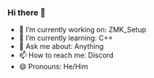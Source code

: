 ### Hi there 👋
- 🔭 I’m currently working on: ZMK_Setup
- 🌱 I’m currently learning: C++
- 💬 Ask me about: Anything
- 📫 How to reach me: Discord
- 😄 Pronouns: He/Him 
